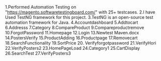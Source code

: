 1.Performed Automation Testing on "https://magento.softwaretestingboard.com/" with 25+ testcases.
2.I have Used TestNG framework for this project.
3.TestNG is an open-source test automation framework for Java.
4.Accountdashboard 5.Addtocart
6.Addresss 7.Category 8.CompareProduct 9.Compareproductremove
10.ForgotPassword
11.Homepage 12.Login 13.Newtest
Maven.docx
14.PostersVerify 15.ProductAdding 16.Productpage 17.Removecart
18.SearchFunctionality 19.SortPrice 20. Verifyforgotpassword
21.VerifyHori 22.VerifyPosters2 23.HomePageLoad 24.Category1 25.CartDisplay 26.SearchTest 27.VerifyPosters3

